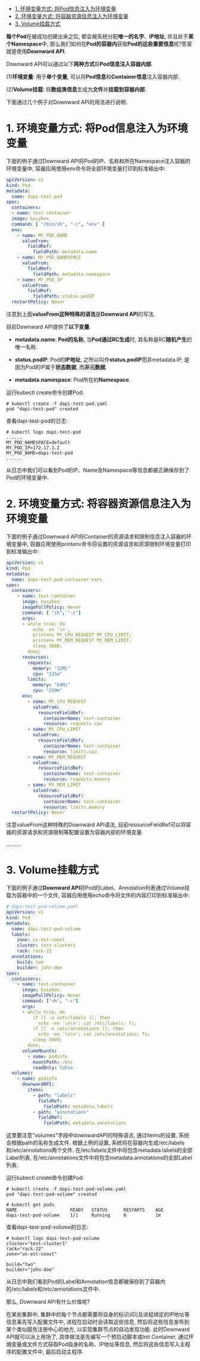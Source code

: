 
<!-- @import "[TOC]" {cmd="toc" depthFrom=1 depthTo=6 orderedList=false} -->

<!-- code_chunk_output -->

- [1. 环境变量方式: 将Pod信息注入为环境变量](#1-环境变量方式-将pod信息注入为环境变量)
- [2. 环境变量方式: 将容器资源信息注入为环境变量](#2-环境变量方式将容器资源信息注入为环境变量)
- [3. Volume挂载方式](#3-volume挂载方式)

<!-- /code_chunk_output -->

**每个Pod**在被成功创建出来之后, 都会被系统分配**唯一的名字**、**IP地址**, 并且处于**某个Namespace**中, 那么我们如何在**Pod的容器内**获取**Pod的这些重要信息**呢?答案就是使用**Downward API**. 

Downward API可以通过以下**两种方式**将**Pod信息注入容器内部**. 

(1)**环境变量**: 用于**单个变量**, 可以将**Pod信息**和**Container信息**注入容器内部. 

(2)**Volume挂载**: 将**数组类信息**生成为**文件**并**挂载到容器内部**. 

下面通过几个例子对Downward API的用法进行说明. 

# 1. 环境变量方式: 将Pod信息注入为环境变量

下面的例子通过Downward API将Pod的IP、名称和所在Namespace注入容器的环境变量中, 容器应用使用env命令将全部环境变量打印到标准输出中: 

```yaml
apiVersion: v1
kind: Pod
metadata:
  name: dapi-test-pod
spec:
  containers:
  - name: test-container
  image: busybox
  command: [ "/bin/sh", "-c", "env" ]
  env:
    - name: MY_POD_NAME
      valueFrom:
        fieldRef:
          fieldPath: metadata.name
    - name: MY_POD_NAMESPACE
      valueFrom:
        fieldRef:
          fieldPath: metadata.namespace
    - name: MY_POD_IP
      valueFrom:
        fieldRef:
          fieldPath: status.podIP
  restartPolicy: Never
```

注意到上面**valueFrom这种特殊的语法**是**Downward API**的写法. 

目前Downward API提供了**以下变量**. 

- **metadata.name**: **Pod的名称**, 当**Pod通过RC生成**时, 其名称是RC**随机产生**的唯一名称. 

- **status.podIP**: Pod的**IP地址**, 之所以叫作**status.podIP**而非metadata.IP, 是因为Pod的IP属于**状态数据**, 而**非元数据**. 

- **metadata.namespace**: Pod所在的**Namespace**. 

运行kubectl create命令创建Pod: 

```
# kubectl create -f dapi-test-pod.yaml
pod "dapi-test-pod" created
```

查看dapi-test-pod的日志: 

```
# kubectl logs dapi-test-pod
......
MY_POD_NAMESPACE=default
MY_POD_IP=172.17.1.2
MY_POD_NAME=dapi-test-pod
......
```

从日志中我们可以看到Pod的IP、Name及Namespace等信息都被正确保存到了Pod的环境变量中. 

# 2. 环境变量方式: 将容器资源信息注入为环境变量

下面的例子通过Downward API将Container的资源请求和限制信息注入容器的环境变量中, 容器应用使用printenv命令将设置的资源请求和资源限制环境变量打印到标准输出中: 

```yaml
apiVersion: v1
kind: Pod
metadata:
  name: dapi-test-pod-container-vars 
spec:
  containers:
    - name: test-container
      image: busybox
      imagePullPolicy: Never
      command: [ "sh", "-c"]
      args:
      - while true; do
          echo -en '\n';
          printenv MY_CPU_REQUEST MY_CPU_LIMIT;
          printenv MY_MEM_REQUEST MY_MEM_LIMIT;
          sleep 3600;
        done;
      resources:
        requests:
          memory: "32Mi"
          cpu: "125m"
        limits:
          memory: "64Mi"
          cpu: "250m"
      env:
        - name: MY_CPU_REQUEST
          valueFrom:
            resourceFieldRef:
              containerName: test-container
              resource: requests.cpu
        - name: MY_CPU_LIMIT
          valueFrom:
            resourceFieldRef:
              containerName: test-container
              resource: limits.cpu
        - name: MY_MEM_REQUEST
          valueFrom:
            resourceFieldRef:
              containerName: test-container
              resource: requests.memory
        - name: MY_MEM_LIMIT
          valueFrom:
            resourceFieldRef:
              containerName: test-container
              resource: limits.memory
  restartPolicy: Never
```

注意valueFrom这种特殊的Downward API语法, 目前resourceFieldRef可以将容器的资源请求和资源限制等配置设置为容器内部的环境变量. 

..........

# 3. Volume挂载方式

下面的例子通过**Downward API**将Pod的Label、Annotation列表通过Volume挂载为容器中的一个文件, 容器应用使用echo命令将文件的内容打印到标准输出中:

```yaml
# dapi-test-pod-volume.yaml
apiVersion: v1 
kind: Pod 
metadata:
  name: dapi-test-pod-volume
  labels:
    zone: us-est-coast
    cluster: test-cluster1
    rack: rack-22
  annotations:
    build: two
    builder: john-doe
spec:
  containers:
    - name: test-container
      image: busybox
      imagePullPolicy: Never
      command: ["sh", "-c"]
      args:
      - while true; do
          if [[ -e /etc/labels ]]; then
            echo -en '\n\n'; cat /etc/labels; fi;
          if [[ -e /etc/annotations ]]; then
            echo -en '\n\n'; cat /etc/annotations; fi;
          sleep 3600;
        done;
      volumeMounts:
        - name: podinfo
          mountPath: /etc
          readOnly: false
  volumes:
    - name: podinfo
      downwardAPI:
        items:
          - path: "labels"
            fieldRef:
              fieldPath: metadata.labels
          - path: "annotations"
            fieldRef:
              fieldPath: metadata.annotations 
```

这里要注意"volumes"字段中downwardAPI的特殊语法, 通过items的设置, 系统会根据path的名称生成文件. 根据上例的设置, 系统将在容器内生成/etc/labels和/etc/annotations两个文件. 在/etc/labels文件中将包含metadata.labels的全部Label列表, 在/etc/annotations文件中将包含metadata.annotations的全部Label列表. 

运行kubectl create命令创建Pod:

```
# kubectl create -f dapi-test-pod-volume.yaml
pod "dapi-test-pod-volume" created

# kubectl get pods
NAME                    READY   STATUS      RESTARTS    AGE
dapi-test-pod-volume    1/1     Running     0           1m
```

查看dapi\-test\-pod\-volume的日志: 

```
# kubectl logs dapi-test-pod-volume
cluster="test-cluster1"
rack="rack-22"
zone="us-est-coast"

build="two"
builder="john-doe"
```

从日志中我们看到Pod的Label和Annotation信息都被保存到了容器内的/etc/labels和/etc/annotations文件中. 

那么, Downward API有什么价值呢?

在某些集群中, 集群中的每个节点都需要将自身的标识(ID)及进程绑定的IP地址等信息事先写入配置文件中, 进程在启动时会读取这些信息, 然后将这些信息发布到某个类似服务注册中心的地方, 以实现集群节点的自动发现功能. 此时Downward API就可以派上用场了, 具体做法是先编写一个预启动脚本或Init Container, 通过环境变量或文件方式获取Pod自身的名称、IP地址等信息, 然后将这些信息写入主程序的配置文件中, 最后启动主程序. 
